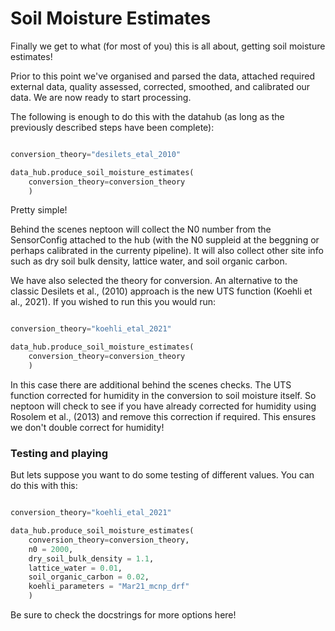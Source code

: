 # Soil Moisture Estimates

Finally we get to what (for most of you) this is all about, getting soil moisture estimates!

Prior to this point we've organised and parsed the data, attached required external data, quality assessed, corrected, smoothed, and calibrated our data. We are now ready to start processing. 

The following is enough to do this with the datahub (as long as the previously described steps have been complete):

```python

conversion_theory="desilets_etal_2010"

data_hub.produce_soil_moisture_estimates(
    conversion_theory=conversion_theory
    ) 

```

Pretty simple!

Behind the scenes neptoon will collect the N0 number from the SensorConfig attached to the hub (with the N0 suppleid at the beggning or perhaps calibrated in the currenty pipeline). It will also collect other site info such as dry soil bulk density, lattice water, and soil organic carbon. 

We have also selected the theory for conversion. An alternative to the classic Desilets et al., (2010) approach is the new UTS function (Koehli et al., 2021). If you wished to run this you would run:

```python

conversion_theory="koehli_etal_2021"

data_hub.produce_soil_moisture_estimates(
    conversion_theory=conversion_theory
    ) 

```

In this case there are additional behind the scenes checks. The UTS function corrected for humidity in the conversion to soil moisture itself. So neptoon will check to see if you have already corrected for humidity using Rosolem et al., (2013) and remove this correction if required. This ensures we don't double correct for humidity!

### Testing and playing

But lets suppose you want to do some testing of different values. You can do this with this:

```python

conversion_theory="koehli_etal_2021"

data_hub.produce_soil_moisture_estimates(
    conversion_theory=conversion_theory,
    n0 = 2000,
    dry_soil_bulk_density = 1.1,
    lattice_water = 0.01,
    soil_organic_carbon = 0.02,
    koehli_parameters = "Mar21_mcnp_drf"
    ) 
```

Be sure to check the docstrings for more options here!